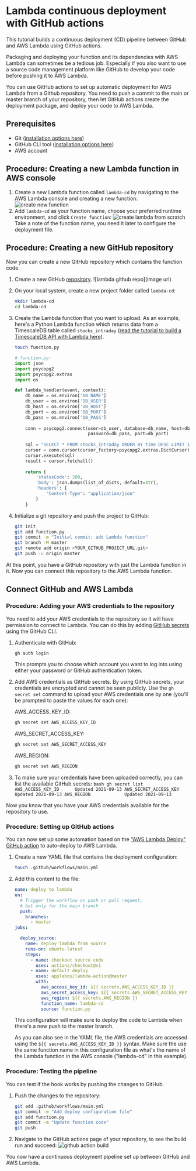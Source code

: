 # Lambda continuous deployment with GitHub actions
This tutorial builds a continuous deployment (CD) pipeline between GitHub and AWS Lambda using GitHub actions.

Packaging and deploying your function and its dependencies with AWS Lambda can sometimes be a tedious job. Especially if you also want to use a source code management platform like GitHub to develop your code before pushing it to AWS Lambda.

You can use GitHub actions to set up automatic deployment for AWS Lambda from a Github repository.
You need to push a commit to the main or master branch of your repository, then let GitHub actions create the deployment 
package, and deploy your code to AWS Lambda.

## Prerequisites
* Git ([installation options here](https://git-scm.com/book/en/v2/Getting-Started-Installing-Git))
* GitHub CLI tool ([installation options here](https://github.com/cli/cli#installation))
* AWS account

## Procedure: Creating a new Lambda function in AWS console
1.  Create a new Lambda function called `lambda-cd` by navigating to the AWS Lambda console and creating a new function:
    ![create new function](https://assets.timescale.com/docs/images/tutorials/aws-lambda-tutorial/create_new_function.png)
1.  Add `lambda-cd` as your function name, choose your preferred runtime environment, and click `Create function`:
    ![create lambda from scratch](https://assets.timescale.com/docs/images/tutorials/aws-lambda-tutorial/from_scratch.png)
    Take a note of the function name, you need it later to configure the deployment file.

## Procedure: Creating a new GitHub repository
Now you can create a new GitHub repository which contains the function code.

1.  Create a new GitHub [repository](https://github.com/new).
    ![lambda github repo](image url)
1.  On your local system, create a new project folder called `lambda-cd`:
    ```bash
    mkdir lambda-cd
    cd lambda-cd
    ```
1.  Create the Lambda function that you want to upload.
    As an example, here's a Python Lambda function which returns data from a TimescaleDB table called `stocks_intraday`
    ([read the tutorial to build a TimescaleDB API with Lambda here](/tutorials/aws-lambda/create-data-api/)).
    ```bash
    touch function.py
    ```

    ```python
    # function.py:
    import json
    import psycopg2
    import psycopg2.extras
    import os
    
    def lambda_handler(event, context):
        db_name = os.environ['DB_NAME']
        db_user = os.environ['DB_USER']
        db_host = os.environ['DB_HOST']
        db_port = os.environ['DB_PORT']
        db_pass = os.environ['DB_PASS']
        
        conn = psycopg2.connect(user=db_user, database=db_name, host=db_host,
                                password=db_pass, port=db_port)
        
        sql = "SELECT * FROM stocks_intraday ORDER BY time DESC LIMIT 10"
        cursor = conn.cursor(cursor_factory=psycopg2.extras.DictCursor)
        cursor.execute(sql)
        result = cursor.fetchall()
        
        return {
            'statusCode': 200,
            'body': json.dumps(list_of_dicts, default=str),
            'headers': {
                "Content-Type": "application/json"
            }
        }
    ```
1.  Initialize a git repository and push the project to GitHub:
    ```bash
    git init
    git add function.py
    git commit -m "Initial commit: add Lambda function"
    git branch -M master
    git remote add origin <YOUR_GITHUB_PROJECT_URL.git>
    git push -u origin master
    ```

At this point, you have a GitHub repository with just the Lambda function in it. Now you can connect this repository to the AWS Lambda function.

## Connect GitHub and AWS Lambda

### Procedure: Adding your AWS credentials to the repository
You need to add your AWS credentials to the repository so it will have permission to connect to Lambda. You can do this
by adding [GitHub secrets](https://docs.github.com/en/actions/reference/encrypted-secrets) using the GitHub CLI.

1.  Authenticate with GitHub:
    ```bash
    gh auth login
    ```
    This prompts you to choose which account you want to log into using either your password or GitHub
    authentication token.
1.  Add AWS credentials as GitHub secrets. 
    By using GitHub secrets, your credentials are encrypted and cannot be seen 
    publicly. Use the `gh secret set` command to upload your AWS credentials one by one 
    (you'll be prompted to paste the values for each one):
    
    AWS_ACCESS_KEY_ID:
    ```bash
    gh secret set AWS_ACCESS_KEY_ID
    ```
    
    AWS_SECRET_ACCESS_KEY:
    ```bash
    gh secret set AWS_SECRET_ACCESS_KEY
    ```
    
    AWS_REGION:
    ```bash
    gh secret set AWS_REGION
    ```
    
1.   To make sure your credentials have been uploaded correctly, you can list the available GitHub secrets:
    ```bash
    gh secret list
    AWS_ACCESS_KEY_ID      Updated 2021-09-13
    AWS_SECRET_ACCESS_KEY  Updated 2021-09-13
    AWS_REGION             Updated 2021-09-13
    ```

Now you know that you have your AWS credentials available for the repository to use.

### Procedure: Setting up GitHub actions
You can now set up some automation based on the ["AWS Lambda Deploy" GitHub action](https://github.com/marketplace/actions/aws-lambda-deploy)
to auto-deploy to AWS Lambda.

1.  Create a new YAML file that contains the deployment configuration:
    ```bash
    touch .github/workflows/main.yml
    ```
    
1.  Add this content to the file:
    ```yml
    name: deploy to lambda
    on:
      # Trigger the workflow on push or pull request,
      # but only for the main branch
      push:
        branches:
          - master
    jobs:
    
      deploy_source:
        name: deploy lambda from source
        runs-on: ubuntu-latest
        steps:
          - name: checkout source code
            uses: actions/checkout@v1
          - name: default deploy
            uses: appleboy/lambda-action@master
            with:
              aws_access_key_id: ${{ secrets.AWS_ACCESS_KEY_ID }}
              aws_secret_access_key: ${{ secrets.AWS_SECRET_ACCESS_KEY }}
              aws_region: ${{ secrets.AWS_REGION }}
              function_name: lambda-cd
              source: function.py
    ```
    This configuration will make sure to deploy the code to Lambda when there's a new push to the master branch.

    As you can also see in the YAML file, the AWS credentials are accessed using the `${{ secrets.AWS_ACCESS_KEY_ID }}` syntax.
    Make sure the use the same function name in this configuration file as what's the name of the Lambda function in
    the AWS console ("lambda-cd" in this example).

### Procedure: Testing the pipeline
You can test if the hook works by pushing the changes to GitHub.

1.  Push the changes to the repository:
    ```bash
    git add .github/workflows/main.yml
    git commit -m "Add deploy configuration file"
    git add function.py
    git commit -m "Update function code"
    git push
    ```
1.  Navigate to the GitHub actions page of your repository, to see the build run and succeed:
    ![github action build](https://assets.timescale.com/docs/images/tutorials/aws-lambda-tutorial/github_action_lambda.png)

You now have a continuous deployment pipeline set up between GitHub and AWS Lambda.

